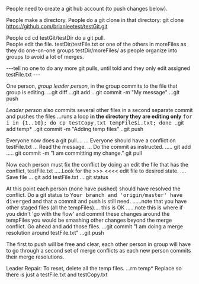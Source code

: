People need to create a git hub account (to push changes below).

People make a directory.
People do a git clone in that directory:
git clone https://github.com/brianleetest/testGit.git

People cd cd testGit/testDir do a git pull.  
People edit the file. 
  testDir/testFile.txt 
  or one of the others in moreFiles as they do one-on-one groups testDir/moreFiles/
  as people organize into groups to avoid a lot of merges.


---tell no one to do any more git pulls, until told and they only edit assigned  testFile.txt ---

One person, <em>group leader person</em>, in the group commits to the file that group is editing.
...git diff
...git add
...git commit -m "My message"
...git push


<em>Leader person</em> also commits several other files in a second separate commit and pushes the files 
...runs a loop <b>in the directory they are editing only</b>  <tt>for i in {1..10}; do cp testCopy.txt tempFile$i.txt; done </tt>
..git add temp*
..git commit -m "Adding temp files"
..git push

Everyone now does a git pull....
... Everyone should have a conflict on testFile.txt
... Read the message.
... Do the commit as instructed.
..... git add
..... git commit -m  "I am committing my change."
git pull

Now each person must fix the conflict by doing an edit the file that has the conflict, testFile.txt
.....Look for the >>>  <<<<  edit file to desired state.
.... Save file
... git add testFile.txt
....git status

At this point each person (none have pushed) should have resolved the conflict. Do a git status to <tt>Your branch and 'origin/master' have diverged</tt> and that a commit and push is still need.
......note that you have other staged files (all the tempFiles).... this is OK
......note this is where if you didn't 'go with the flow' and commit these changes around the tempFiles you would be smashing other changes beyond the merge conflict.  Go ahead and add those files.
...git commit "I am doing a merge resolution around testFile.txt"
...git push

The first to push will be free and clear, each other person in group will have to go through
a second set of  merge conflicts as each new person commits their merge resolutions.


Leader Repair:  To reset, delete all the temp files.
...rm temp* 
Replace so there is just a testFile.txt  and testCopy.txt

